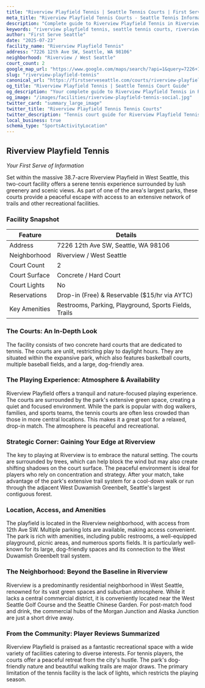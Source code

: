 ```yaml
---
title: "Riverview Playfield Tennis | Seattle Tennis Courts | First Serve Seattle"
meta_title: "Riverview Playfield Tennis Courts - Seattle Tennis Information & Reviews"
description: "Complete guide to Riverview Playfield Tennis in Riverview / West Seattle, Seattle. Court details, amenities, local tips, and reviews for tennis players in Seattle, WA."
keywords: "riverview playfield tennis, seattle tennis courts, riverview / west seattle tennis, tennis courts near me, seattle tennis, 98106 tennis courts, public tennis courts seattle, outdoor tennis courts"
author: "First Serve Seattle"
date: "2025-07-23"
facility_name: "Riverview Playfield Tennis"
address: "7226 12th Ave SW, Seattle, WA 98106"
neighborhood: "Riverview / West Seattle"
court_count: 2
google_map_url: "https://www.google.com/maps/search/?api=1&query=7226+12th+Ave+SW%2C+Seattle%2C+WA+98106"
slug: "riverview-playfield-tennis"
canonical_url: "https://firstserveseattle.com/courts/riverview-playfield-tennis"
og_title: "Riverview Playfield Tennis | Seattle Tennis Court Guide"
og_description: "Your complete guide to Riverview Playfield Tennis in Riverview / West Seattle. Court conditions, amenities, and local tennis insights."
og_image: "/images/facilities/riverview-playfield-tennis-social.jpg"
twitter_card: "summary_large_image"
twitter_title: "Riverview Playfield Tennis Tennis Courts"
twitter_description: "Tennis court guide for Riverview Playfield Tennis in Riverview / West Seattle, Seattle"
local_business: true
schema_type: "SportsActivityLocation"
---
```


## Riverview Playfield Tennis

*Your First Serve of Information*

Set within the massive 38.7-acre Riverview Playfield in West Seattle, this two-court facility offers a serene tennis experience surrounded by lush greenery and scenic views. As part of one of the area's largest parks, these courts provide a peaceful escape with access to an extensive network of trails and other recreational facilities.   

### Facility Snapshot

| Feature | Details |
|---------|----------|
| Address | 7226 12th Ave SW, Seattle, WA 98106 |
| Neighborhood | Riverview / West Seattle |
| Court Count | 2 |
| Court Surface | Concrete / Hard Court |
| Court Lights | No |
| Reservations | Drop-in (Free) & Reservable ($15/hr via AYTC) |
| Key Amenities | Restrooms, Parking, Playground, Sports Fields, Trails |

### The Courts: An In-Depth Look

The facility consists of two concrete hard courts that are dedicated to tennis. The courts are unlit, restricting play to daylight hours. They are situated within the expansive park, which also features basketball courts, multiple baseball fields, and a large, dog-friendly area.   

### The Playing Experience: Atmosphere & Availability

Riverview Playfield offers a tranquil and nature-focused playing experience. The courts are surrounded by the park's extensive green space, creating a quiet and focused environment. While the park is popular with dog walkers, families, and sports teams, the tennis courts are often less crowded than those in more central locations. This makes it a great spot for a relaxed, drop-in match. The atmosphere is peaceful and recreational.

### Strategic Corner: Gaining Your Edge at Riverview

The key to playing at Riverview is to embrace the natural setting. The courts are surrounded by trees, which can help block the wind but may also create shifting shadows on the court surface. The peaceful environment is ideal for players who rely on concentration and strategy. After your match, take advantage of the park's extensive trail system for a cool-down walk or run through the adjacent West Duwamish Greenbelt, Seattle's largest contiguous forest.   

### Location, Access, and Amenities

The playfield is located in the Riverview neighborhood, with access from 12th Ave SW. Multiple parking lots are available, making access convenient. The park is rich with amenities, including public restrooms, a well-equipped playground, picnic areas, and numerous sports fields. It is particularly well-known for its large, dog-friendly spaces and its connection to the West Duwamish Greenbelt trail system.   

### The Neighborhood: Beyond the Baseline in Riverview

Riverview is a predominantly residential neighborhood in West Seattle, renowned for its vast green spaces and suburban atmosphere. While it lacks a central commercial district, it is conveniently located near the West Seattle Golf Course and the Seattle Chinese Garden. For post-match food and drink, the commercial hubs of the Morgan Junction and Alaska Junction are just a short drive away.   

### From the Community: Player Reviews Summarized

Riverview Playfield is praised as a fantastic recreational space with a wide variety of facilities catering to diverse interests. For tennis players, the courts offer a peaceful retreat from the city's hustle. The park's dog-friendly nature and beautiful walking trails are major draws. The primary limitation of the tennis facility is the lack of lights, which restricts the playing season.
